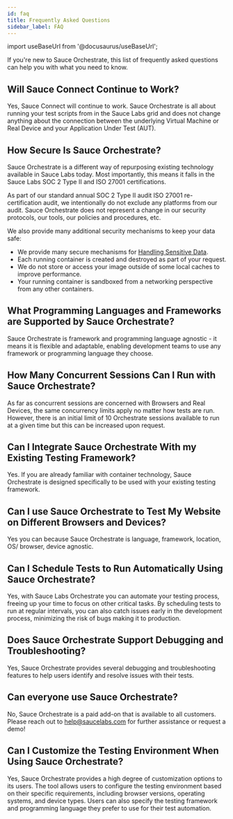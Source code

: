 ```yaml
---
id: faq
title: Frequently Asked Questions
sidebar_label: FAQ
---
```


import useBaseUrl from '@docusaurus/useBaseUrl';

If you're new to Sauce Orchestrate, this list of frequently asked questions can help you with what you need to know.

## Will Sauce Connect Continue to Work?

Yes, Sauce Connect will continue to work. Sauce Orchestrate is all about running your test scripts from in the Sauce Labs grid and does not change anything about the connection between the underlying Virtual Machine or Real Device and your Application Under Test (AUT).

## How Secure Is Sauce Orchestrate?

Sauce Orchestrate is a different way of repurposing existing technology available in Sauce Labs today. Most importantly, this means it falls in the Sauce Labs SOC 2 Type II and ISO 27001 certifications.

As part of our standard annual SOC 2 Type II audit ISO 27001 re-certification audit, we intentionally do not exclude any platforms from our audit. Sauce Orchestrate does not represent a change in our security protocols, our tools, our policies and procedures, etc.

We also provide many additional security mechanisms to keep your data safe:

- We provide many secure mechanisms for [Handling Sensitive Data](/orchestrate/best-practices/#sensitive-data).
- Each running container is created and destroyed as part of your request.
- We do not store or access your image outside of some local caches to improve performance.
- Your running container is sandboxed from a networking perspective from any other containers.

## What Programming Languages and Frameworks are Supported by Sauce Orchestrate?

Sauce Orchestrate is framework and programming language agnostic - it means it is flexible and adaptable, enabling development teams to use any framework or programming language they choose.

## How Many Concurrent Sessions Can I Run with Sauce Orchestrate?

As far as concurrent sessions are concerned with Browsers and Real Devices, the same concurrency limits apply no matter how tests are run. However, there is an initial limit of 10 Orchestrate sessions available to run at a given time but this can be increased upon request.

## Can I Integrate Sauce Orchestrate With my Existing Testing Framework?

Yes. If you are already familiar with container technology, Sauce Orchestrate is designed specifically to be used with your existing testing framework.

## Can I use Sauce Orchestrate to Test My Website on Different Browsers and Devices?

Yes you can because Sauce Orchestrate is language, framework, location, OS/ browser, device agnostic.

## Can I Schedule Tests to Run Automatically Using Sauce Orchestrate?

Yes, with Sauce Labs Orchestrate you can automate your testing process, freeing up your time to focus on other critical tasks. By scheduling tests to run at regular intervals, you can also catch issues early in the development process, minimizing the risk of bugs making it to production.

## Does Sauce Orchestrate Support Debugging and Troubleshooting?

Yes, Sauce Orchestrate provides several debugging and troubleshooting features to help users identify and resolve issues with their tests.

## Can everyone use Sauce Orchestrate?

No, Sauce Orchestrate is a paid add-on that is available to all customers. Please reach out to help@saucelabs.com for further assistance or request a demo!

## Can I Customize the Testing Environment When Using Sauce Orchestrate?

Yes, Sauce Orchestrate provides a high degree of customization options to its users. The tool allows users to configure the testing environment based on their specific requirements, including browser versions, operating systems, and device types. Users can also specify the testing framework and programming language they prefer to use for their test automation.
